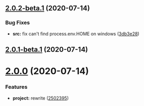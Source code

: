 ## [2.0.2-beta.1](https://github.com/mengfei0053/ynrm/compare/v2.0.1...v2.0.2-beta.1) (2020-07-14)


### Bug Fixes

* **src:** fix can't find process.env.HOME on windows ([3db3e28](https://github.com/mengfei0053/ynrm/commit/3db3e28a5b670f11cc15c82cf1c90c9e365a5c07))

## [2.0.1-beta.1](https://github.com/mengfei0053/ynrm/compare/v2.0.0...v2.0.1-beta.1) (2020-07-14)

# [2.0.0](https://github.com/mengfei0053/ynrm/compare/v1.1.0...v2.0.0) (2020-07-14)

### Features

- **project:** rewrite ([2502395](https://github.com/mengfei0053/ynrm/commit/2502395061e8106fecc17e52589713da399dd68e))
